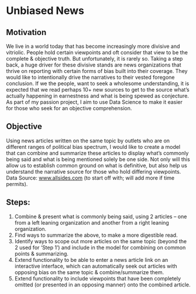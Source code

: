 # Unbiased News

## Motivation  

We live in a world today that has become increasingly more divisive and vitriolic. People hold certain viewpoints and oft consider that view to be the complete & objective truth. But unfortunately, it is rarely so. 
Taking a step back, a huge driver for these divisive stands are news organizations that thrive on reporting with certain forms of bias built into their coverage. They would like to intentionally drive the narratives to their vested foregone conclusion.
If we the people, want to seek a wholesome understanding, it is expected that we read perhaps 10+ new sources to get to the source what’s actually happening in earnestness and what is being spewed as conjecture. As part of my passion project, I aim to use Data Science to make it easier for those who seek for an objective comprehension.

## Objective  

Using news articles written on the same topic by outlets who are on different ranges of political bias spectrum, I would like to create a model that can combine and summarize these articles to display what’s commonly being said and what is being mentioned solely be one side. 
Not only will this allow us to establish common ground on what is definitive, but also help us understand the narrative source for those who hold differing viewpoints.
Data Source: www.allsides.com (to start off with; will add more if time permits).

## Steps:
1. Combine & present what is commonly being said, using 2 articles – one from a left leaning organization and another from a right leaning organization.
1. Find ways to summarize the above, to make a more digestible read.
1. Identify ways to scope out more articles on the same topic (beyond the 2 used for ‘Step 1’) and include in the model for combining on common points & summarizing.
1. Extend functionality to be able to enter a news article link on an interactive interface, which can automatically seek out articles with opposing bias on the same topic & combine/summarize them.
1. Extend functionality to include viewpoints that have been completely omitted (or presented in an opposing manner) onto the combined article. 
